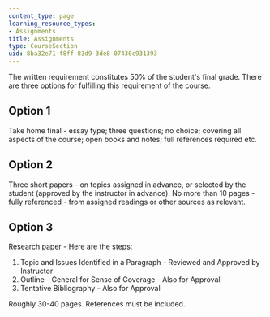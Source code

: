 ```yaml
---
content_type: page
learning_resource_types:
- Assignments
title: Assignments
type: CourseSection
uid: 8ba32e71-f8ff-83d9-3de8-07430c931393
---
```


The written requirement constitutes 50% of the student's final grade. There are three options for fulfilling this requirement of the course.

Option 1
--------

Take home final - essay type; three questions; no choice; covering all aspects of the course; open books and notes; full references required etc.

Option 2
--------

Three short papers - on topics assigned in advance, or selected by the student (approved by the instructor in advance). No more than 10 pages - fully referenced - from assigned readings or other sources as relevant.

Option 3
--------

Research paper - Here are the steps:

1.  Topic and Issues Identified in a Paragraph - Reviewed and Approved by Instructor
2.  Outline - General for Sense of Coverage - Also for Approval
3.  Tentative Bibliography - Also for Approval

Roughly 30-40 pages. References must be included.